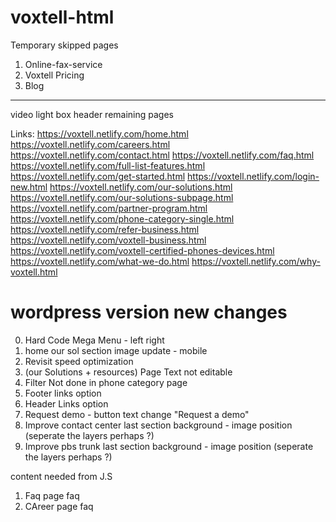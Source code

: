 # voxtell-html

Temporary skipped pages

1.  Online-fax-service
2.  Voxtell Pricing
3.  Blog

---

video light box
header
remaining pages

Links:
https://voxtell.netlify.com/home.html
https://voxtell.netlify.com/careers.html
https://voxtell.netlify.com/contact.html
https://voxtell.netlify.com/faq.html
https://voxtell.netlify.com/full-list-features.html
https://voxtell.netlify.com/get-started.html
https://voxtell.netlify.com/login-new.html
https://voxtell.netlify.com/our-solutions.html
https://voxtell.netlify.com/our-solutions-subpage.html
https://voxtell.netlify.com/partner-program.html
https://voxtell.netlify.com/phone-category-single.html
https://voxtell.netlify.com/refer-business.html
https://voxtell.netlify.com/voxtell-business.html
https://voxtell.netlify.com/voxtell-certified-phones-devices.html
https://voxtell.netlify.com/what-we-do.html
https://voxtell.netlify.com/why-voxtell.html

# wordpress version new changes

0. Hard Code Mega Menu - left right
1. home our sol section image update - mobile
1. Revisit speed optimization
1. (our Solutions + resources) Page Text not editable
1. Filter Not done in phone category page
1. Footer links option
1. Header Links option
1. Request demo - button text change "Request a demo"
1. Improve contact center last section background - image position (seperate the layers perhaps ?)
1. Improve pbs trunk last section background - image position (seperate the layers perhaps ?)

<!-- Q: Do you want two images or one single image for backgrounds? -->
<!-- Q: Forms integration will be done with contact form 7 -->

<!-- /-------------------------------------------------------/ -->

content needed from J.S

1. Faq page faq
2. CAreer page faq

